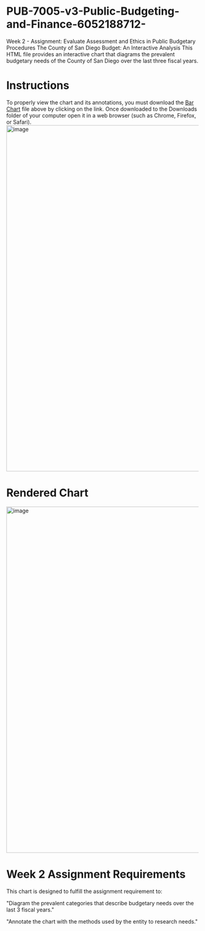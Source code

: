 # PUB-7005-v3-Public-Budgeting-and-Finance-6052188712-
Week 2 - Assignment: Evaluate Assessment and Ethics in Public Budgetary Procedures
The County of San Diego Budget: An Interactive Analysis
This HTML file provides an interactive chart that diagrams the prevalent budgetary needs of the County of San Diego over the last three fiscal years.

# Instructions
To properly view the chart and its annotations, you must download the [Bar Chart](https://github.com/arthur-schopenhauer/PUB-7005-v3-Public-Budgeting-and-Finance-6052188712-/blob/main/BarChart.html) file  above by clicking on the link. Once downloaded to the Downloads folder of your computer open it in a web browser (such as Chrome, Firefox, or Safari).
<img width="2230" height="905" alt="image" src="https://github.com/user-attachments/assets/135aa868-3603-4ac4-a226-e3cbcc422225" />
# Rendered Chart
<img width="1280" height="905" alt="image" src="https://github.com/user-attachments/assets/3604eaec-d043-4356-b468-d61d3c5123d3" />

# Week 2 Assignment Requirements

This chart is designed to fulfill the assignment requirement to:

"Diagram the prevalent categories that describe budgetary needs over the last 3 fiscal years."

"Annotate the chart with the methods used by the entity to research needs."
